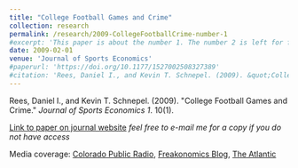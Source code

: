 ```yaml
---
title: "College Football Games and Crime"
collection: research
permalink: /research/2009-CollegeFootballCrime-number-1
#excerpt: 'This paper is about the number 1. The number 2 is left for future work.'
date: 2009-02-01
venue: 'Journal of Sports Economics'
#paperurl: 'https://doi.org/10.1177/1527002508327389'
#citation: 'Rees, Daniel I., and Kevin T. Schnepel. (2009). &quot;College Football Games and Crime.&quot; <i>Journal of Sports Economics</i>. 10(1).'
---
```


Rees, Daniel I., and Kevin T. Schnepel. (2009). &quot;College Football Games and Crime.&quot; <i>Journal of Sports Economics 1</i>. 10(1).

[Link to paper on journal website](https://doi.org/10.1177/1527002508327389) *feel free to e-mail me for a copy if you do not have access*

Media coverage: [Colorado Public Radio](https://www.cpr.org/2010/04/05/cu-denver-study-link-between-college-football-crime/), [Freakonomics Blog](https://freakonomics.com/2008/01/17/does-college-football-cause-higher-crime-a-guest-post/), [The Atlantic](https://www.theatlantic.com/magazine/archive/2008/04/primary-sources/306696/)



